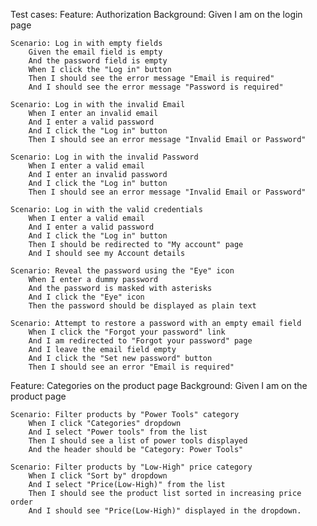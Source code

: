 Test cases:
Feature: Authorization
    Background:
        Given I am on the login page

    Scenario: Log in with empty fields
        Given the email field is empty
        And the password field is empty
        When I click the "Log in" button
        Then I should see the error message "Email is required" 
        And I should see the error message "Password is required"

    Scenario: Log in with the invalid Email
        When I enter an invalid email 
        And I enter a valid password
        And I click the "Log in" button
        Then I should see an error message "Invalid Email or Password"
    
    Scenario: Log in with the invalid Password
        When I enter a valid email 
        And I enter an invalid password
        And I click the "Log in" button
        Then I should see an error message "Invalid Email or Password"

    Scenario: Log in with the valid credentials
        When I enter a valid email
        And I enter a valid password
        And I click the "Log in" button
        Then I should be redirected to "My account" page
        And I should see my Account details    
    
    Scenario: Reveal the password using the "Eye" icon
        When I enter a dummy password
        And the password is masked with asterisks
        And I click the "Eye" icon
        Then the password should be displayed as plain text

    Scenario: Attempt to restore a password with an empty email field
        When I click the "Forgot your password" link
        And I am redirected to "Forgot your password" page
        And I leave the email field empty
        And I click the "Set new password" button
        Then I should see an error "Email is required"

Feature: Categories on the product page
    Background:
        Given I am on the product page

    Scenario: Filter products by "Power Tools" category
        When I click "Categories" dropdown
        And I select "Power tools" from the list
        Then I should see a list of power tools displayed
        And the header should be "Category: Power Tools"
    
    Scenario: Filter products by "Low-High" price category
        When I click "Sort by" dropdown
        And I select "Price(Low-High)" from the list
        Then I should see the product list sorted in increasing price order
        And I should see "Price(Low-High)" displayed in the dropdown.
